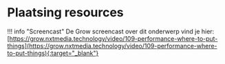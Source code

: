 # Plaatsing resources

!!! info "Screencast"
    De Grow screencast over dit onderwerp vind je hier: [https://grow.nxtmedia.technology/video/109-performance-where-to-put-things](https://grow.nxtmedia.technology/video/109-performance-where-to-put-things){:target="_blank"}
